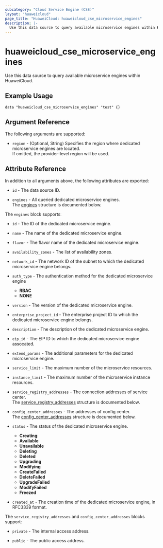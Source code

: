 ```yaml
---
subcategory: "Cloud Service Engine (CSE)"
layout: "huaweicloud"
page_title: "HuaweiCloud: huaweicloud_cse_microservice_engines"
description: |-
  Use this data source to query available microservice engines within HuaweiCloud.
---
```


# huaweicloud_cse_microservice_engines

Use this data source to query available microservice engines within HuaweiCloud.

## Example Usage

```hcl
data "huaweicloud_cse_microservice_engines" "test" {}
```

## Argument Reference

The following arguments are supported:

* `region` - (Optional, String) Specifies the region where dedicated microservice engines are located.  
  If omitted, the provider-level region will be used.

## Attribute Reference

In addition to all arguments above, the following attributes are exported:

* `id` - The data source ID.

* `engines` - All queried dedicated microservice engines.  
  The [engines](#cse_microservice_engines) structure is documented below.

<a name="cse_microservice_engines"></a>
The `engines` block supports:

* `id` - The ID of the dedicated microservice engine.

* `name` - The name of the dedicated microservice engine.

* `flavor` - The flavor name of the dedicated microservice engine.

* `availability_zones` - The list of availability zones.

* `network_id` - The network ID of the subnet to which the dedicated microservice engine belongs.

* `auth_type` - The authentication method for the dedicated microservice engine
  + **RBAC**
  + **NONE**

* `version` - The version of the dedicated microservice engine.

* `enterprise_project_id` - The enterprise project ID to which the dedicated microservice engine belongs.

* `description` - The description of the dedicated microservice engine.

* `eip_id` - The EIP ID to which the dedicated microservice engine assocated.

* `extend_params` - The additional parameters for the dedicated microservice engine.

* `service_limit` - The maximum number of the microservice resources.

* `instance_limit` - The maximum number of the microservice instance resources.

* `service_registry_addresses` - The connection addresses of service center.  
  The [service_registry_addresses](#cse_microservice_engine_addresses) structure is documented below.

* `config_center_addresses` - The addresses of config center.  
  The [config_center_addresses](#cse_microservice_engine_addresses) structure is documented below.

* `status` - The status of the dedicated microservice engine.
  + **Creating**
  + **Available**
  + **Unavailable**
  + **Deleting**
  + **Deleted**
  + **Upgrading**
  + **Modifying**
  + **CreateFailed**
  + **DeleteFailed**
  + **UpgradeFailed**
  + **ModifyFailed**
  + **Freezed**

* `created_at` - The creation time of the dedicated microservice engine, in RFC3339 format.

<a name="cse_microservice_engine_addresses"></a>
The `service_registry_addresses` and `config_center_addresses` blocks support:

* `private` - The internal access address.

* `public` - The public access address.
